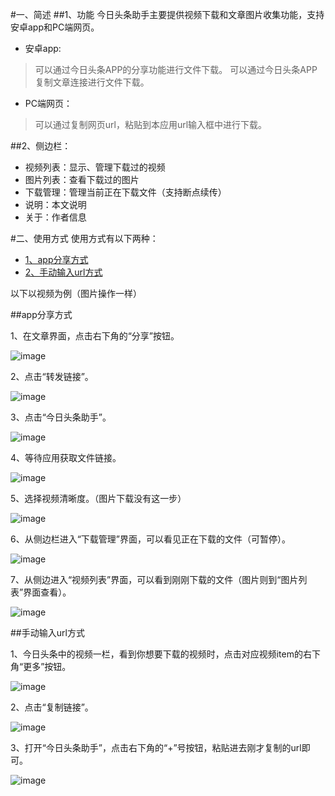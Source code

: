 #一、简述
##1、功能
今日头条助手主要提供视频下载和文章图片收集功能，支持安卓app和PC端网页。
	
- 安卓app:
>可以通过今日头条APP的分享功能进行文件下载。
>可以通过今日头条APP复制文章连接进行文件下载。

- PC端网页：
>可以通过复制网页url，粘贴到本应用url输入框中进行下载。

##2、侧边栏：

- 视频列表：显示、管理下载过的视频
- 图片列表：查看下载过的图片
- 下载管理：管理当前正在下载文件（支持断点续传）
- 说明：本文说明
- 关于：作者信息




#二、使用方式 
使用方式有以下两种：

- [1、app分享方式](#app分享方式)
- [2、手动输入url方式](#手动输入url方式)

以下以视频为例（图片操作一样）

##app分享方式

1、在文章界面，点击右下角的“分享”按钮。

![image](way1/1.png)

2、点击“转发链接”。

![image](way1/2.png)

3、点击“今日头条助手”。

![image](way1/3.png)

4、等待应用获取文件链接。

![image](way1/4.png)

5、选择视频清晰度。（图片下载没有这一步）

![image](way1/5.png)

6、从侧边栏进入“下载管理”界面，可以看见正在下载的文件（可暂停）。

![image](way1/6.png)

7、从侧边进入“视频列表”界面，可以看到刚刚下载的文件（图片则到“图片列表”界面查看）。

![image](way1/7.png)

##手动输入url方式

1、今日头条中的视频一栏，看到你想要下载的视频时，点击对应视频item的右下角“更多”按钮。

![image](way2/1.png)

2、点击“复制链接”。

![image](way2/2.png)

3、打开“今日头条助手”，点击右下角的“+”号按钮，粘贴进去刚才复制的url即可。

![image](way2/3.png)